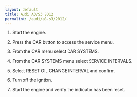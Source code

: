 ```yaml
---
layout: default
title: Audi A3/S3 2012
permalink: /audi/a3-s3/2012/
---
```

1. Start the engine.

2. Press the CAR button to access the service menu.

3. From the CAR menu select CAR SYSTEMS.

4. From the CAR SYSTEMS menu select SERVICE INTERVALS.

5. Select RESET OIL CHANGE INTERVAL and confirm.

6. Turn off the igntion.

7. Start the engine and verify the indicator has been reset.
